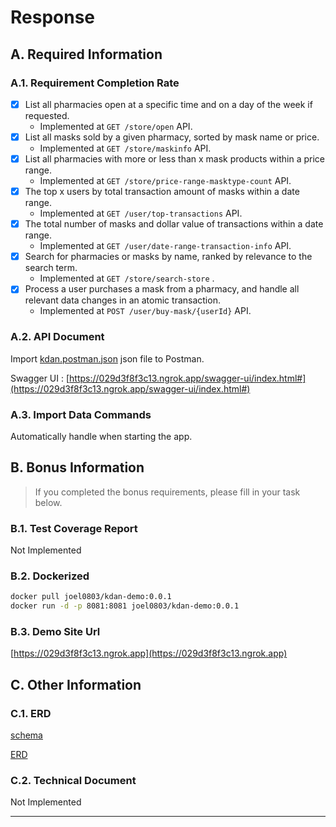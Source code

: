 # Response
## A. Required Information
### A.1. Requirement Completion Rate
- [x] List all pharmacies open at a specific time and on a day of the week if requested.
  - Implemented at `GET /store/open` API.
- [x] List all masks sold by a given pharmacy, sorted by mask name or price.
  - Implemented at `GET /store/maskinfo` API.
- [x] List all pharmacies with more or less than x mask products within a price range.
  - Implemented at `GET /store/price-range-masktype-count` API.
- [x] The top x users by total transaction amount of masks within a date range.
  - Implemented at `GET /user/top-transactions` API.
- [x] The total number of masks and dollar value of transactions within a date range.
  - Implemented at `GET /user/date-range-transaction-info` API.
- [x] Search for pharmacies or masks by name, ranked by relevance to the search term.
  - Implemented at `GET /store/search-store` .
- [x] Process a user purchases a mask from a pharmacy, and handle all relevant data changes in an atomic transaction.
  - Implemented at `POST /user/buy-mask/{userId}` API.
  
### A.2. API Document
Import [kdan.postman.json](./kdan.postman.json) json file to Postman.

Swagger UI : [https://029d3f8f3c13.ngrok.app/swagger-ui/index.html#](https://029d3f8f3c13.ngrok.app/swagger-ui/index.html#)

### A.3. Import Data Commands
Automatically handle when starting the app.

## B. Bonus Information

>  If you completed the bonus requirements, please fill in your task below.
### B.1. Test Coverage Report
Not Implemented

### B.2. Dockerized

```bash
docker pull joel0803/kdan-demo:0.0.1
docker run -d -p 8081:8081 joel0803/kdan-demo:0.0.1
```

### B.3. Demo Site Url
[https://029d3f8f3c13.ngrok.app](https://029d3f8f3c13.ngrok.app)

## C. Other Information

### C.1. ERD
[schema](./kdan-schema.sql)

[ERD](./ERD.jpg)

### C.2. Technical Document
Not Implemented

- --
